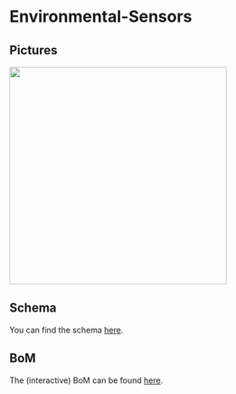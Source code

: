 # Environmental-Sensors

## Pictures
<img src="Pictures/TopView.png" width="384">

## Schema
You can find the schema [here](Environmental-Sensors.pdf).

## BoM
The (interactive) BoM can be found [here](https://basilfx.github.io/KNX-Universal-Taster/pcb/Extensions/Environmental-Sensors/BoM/ibom.html).
